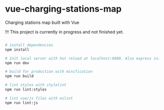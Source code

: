 # vue-charging-stations-map

Charging stations map built with Vue

!!! This project is currently in progress and not finished yet.

```bash

# install dependencies
npm install

# Init local server with hot reload at localhost:8000. Also express init on 3000 port.
npm run dev

# build for production with minification
npm run build

# lint styles with stylelint
npm run lint:styles

# lint vue/js files with eslint
npm run lint:js
```
